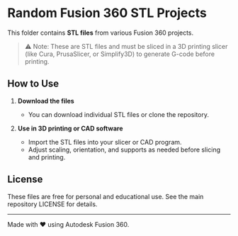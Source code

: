 # Random Fusion 360 STL Projects

This folder contains **STL files** from various Fusion 360 projects.  

> ⚠️ Note: These are STL files and must be sliced in a 3D printing slicer (like Cura, PrusaSlicer, or Simplify3D) to generate G-code before printing.

## How to Use

1. **Download the files**  
   - You can download individual STL files or clone the repository.

2. **Use in 3D printing or CAD software**  
   - Import the STL files into your slicer or CAD program.  
   - Adjust scaling, orientation, and supports as needed before slicing and printing.

## License

These files are free for personal and educational use. See the main repository LICENSE for details.

---

Made with ❤️ using Autodesk Fusion 360.
